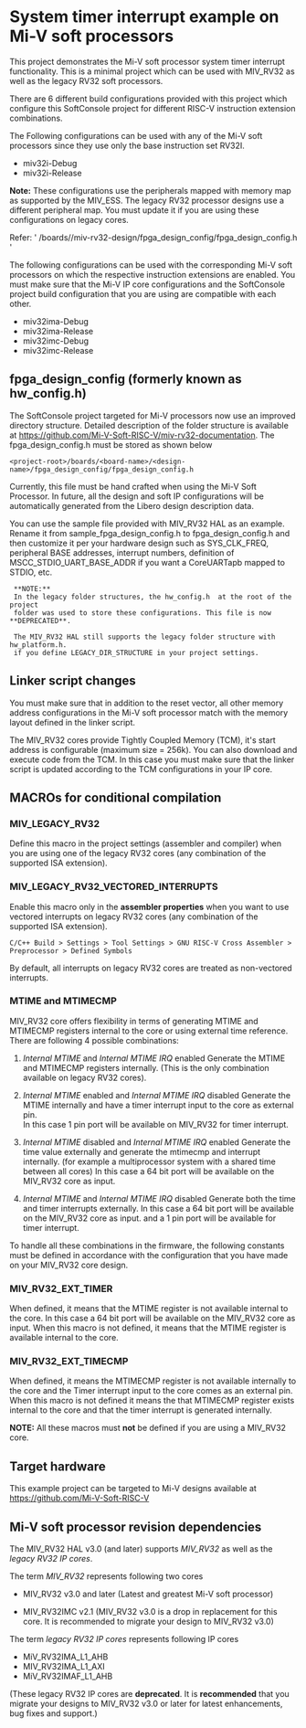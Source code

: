 
# System timer interrupt example on Mi-V soft processors

This project demonstrates the Mi-V soft processor system timer interrupt functionality.
This is a minimal project which can be used with MIV_RV32 as well as the legacy RV32
soft processors.

There are 6 different build configurations provided with this project which configure
this SoftConsole project for different RISC-V instruction extension combinations.

The Following configurations can be used with any of the Mi-V soft processors
since they use only the base instruction set RV32I.
 - miv32i-Debug
 - miv32i-Release

**Note:** These configurations use the peripherals mapped with memory map as
supported by the MIV_ESS. The legacy RV32 processor designs use a different
peripheral map. You must update it if you are using these configurations on
legacy cores.

Refer:
'
    <project-root>/boards/<board-name>/miv-rv32-design/fpga_design_config/fpga_design_config.h
'

The following configurations can be used with the corresponding Mi-V soft processors
on which the respective instruction extensions are enabled. You must make sure
that the Mi-V IP core configurations and the SoftConsole project build configuration
that you are using are compatible with each other.

 - miv32ima-Debug
 - miv32ima-Release
 - miv32imc-Debug
 - miv32imc-Release

## fpga_design_config (formerly known as hw_config.h)
The SoftConsole project targeted for Mi-V processors now use an improved
directory structure. Detailed description of the folder structure is available
at https://github.com/Mi-V-Soft-RISC-V/miv-rv32-documentation.
The fpga_design_config.h must be stored as shown below


    <project-root>/boards/<board-name>/<design-name>/fpga_design_config/fpga_design_config.h


Currently, this file must be hand crafted when using the Mi-V Soft Processor.
In future, all the design and soft IP configurations will be automatically
generated from the Libero design description data.

You can use the sample file provided with MIV_RV32 HAL as an example.
Rename it from sample_fpga_design_config.h to fpga_design_config.h and then
customize it per your hardware design such as SYS_CLK_FREQ, peripheral
BASE addresses, interrupt numbers, definition of MSCC_STDIO_UART_BASE_ADDR if
you want a CoreUARTapb mapped to STDIO, etc.

```
 **NOTE:**
 In the legacy folder structures, the hw_config.h  at the root of the project
 folder was used to store these configurations. This file is now **DEPRECATED**.

 The MIV_RV32 HAL still supports the legacy folder structure with hw_platform.h.
 if you define LEGACY_DIR_STRUCTURE in your project settings.

```
## Linker script changes

You must make sure that in addition to the reset vector, all other memory address
configurations in the Mi-V soft processor match with the memory layout defined
in the linker script.

The MIV_RV32 cores provide Tightly Coupled Memory (TCM), it's start address is
configurable (maximum size = 256k). You can also download and execute code
from the TCM. In this case you must make sure that the linker script is updated
according to the TCM configurations in your IP core.

## MACROs for conditional compilation

### MIV_LEGACY_RV32

Define this macro in the project settings (assembler and compiler) when you are
using one of the legacy RV32 cores (any combination of the supported ISA extension).

### MIV_LEGACY_RV32_VECTORED_INTERRUPTS

Enable this macro only in the **assembler properties** when you want to use
vectored interrupts on legacy RV32 cores (any combination of the supported ISA extension).

`
C/C++ Build > Settings > Tool Settings > GNU RISC-V Cross Assembler > Preprocessor > Defined Symbols
`

By default, all interrupts on legacy RV32 cores are treated as non-vectored interrupts.


### MTIME and MTIMECMP

MIV_RV32 core offers flexibility in terms of generating MTIME and MTIMECMP
registers internal to the core or using external time reference.
There are following 4 possible combinations:

1. _Internal MTIME_ and _Internal MTIME IRQ_ enabled
    Generate the MTIME and MTIMECMP registers internally.
    (This is the only combination available on legacy RV32 cores).

2. _Internal MTIME_ enabled and _Internal MTIME IRQ_ disabled
    Generate the MTIME internally and have a timer interrupt input to the core
    as external pin.  
    In this case 1 pin port will be available on MIV_RV32 for timer interrupt.

3.  _Internal MTIME_ disabled and _Internal MTIME IRQ_ enabled
    Generate the time value externally and generate the mtimecmp and interrupt
    internally.
    (for example a multiprocessor system with a shared time between all cores)
    In this case a 64 bit port will be available on the MIV_RV32 core as input.

4.  _Internal MTIME_ and _Internal MTIME IRQ_ disabled
    Generate both the time and timer interrupts externally.
    In this case a 64 bit port will be available on the MIV_RV32 core as input.
    and a 1 pin port will be available for timer interrupt.

To handle all these combinations in the firmware, the following constants must be
defined in accordance with the configuration that you have made on your
MIV_RV32 core design.

### MIV_RV32_EXT_TIMER
 When defined, it means that the MTIME register is not available internal to the
 core. In this case a 64 bit port will be available on the MIV_RV32 core
 as input. When this macro is not defined, it means that the MTIME register is
 available internal to the core.

### MIV_RV32_EXT_TIMECMP
 When defined, it means the MTIMECMP register is not available internally to the
 core and the Timer interrupt input to the core comes as an external
 pin. When this macro is not defined it means the that MTIMECMP register exists
 internal to the core and that the timer interrupt is generated internally.

**NOTE:**
All these macros must **not** be defined if you are using a MIV_RV32 core.

## Target hardware

This example project can be targeted to Mi-V designs available at
https://github.com/Mi-V-Soft-RISC-V


## Mi-V soft processor revision dependencies

The MIV_RV32 HAL v3.0 (and later) supports _MIV_RV32_ as well as the _legacy RV32 IP cores_.

The term _MIV_RV32_ represents following two cores
 - MIV_RV32 v3.0 and later             (Latest and greatest Mi-V soft processor)

 - MIV_RV32IMC v2.1                    (MIV_RV32 v3.0 is a drop in replacement
 for this core. It is recommended to migrate your design to MIV_RV32 v3.0)

The term _legacy RV32 IP cores_ represents following IP cores
 - MiV_RV32IMA_L1_AHB
 - MIV_RV32IMA_L1_AXI
 - MiV_RV32IMAF_L1_AHB

(These legacy RV32 IP cores are **deprecated**. It is **recommended** that
you migrate your designs to MIV_RV32 v3.0 or later for latest enhancements, bug
fixes and support.)
